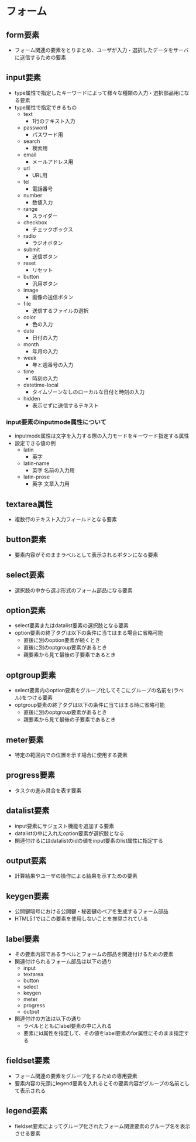 # フォーム

## form要素

- フォーム関連の要素をとりまとめ、ユーザが入力・選択したデータをサーバに送信するための要素

## input要素

- type属性で指定したキーワードによって様々な種類の入力・選択部品用になる要素
- type属性で指定できるもの
    - text
        - 1行のテキスト入力
    - password
        - パスワード用
    - search
        - 検索用
    - email
        - メールアドレス用
    - url
        - URL用
    - tel
        - 電話番号
    - number
        - 数値入力
    - range
        - スライダー
    - checkbox
        - チェックボックス
    - radio
        - ラジオボタン
    - submit
        - 送信ボタン
    - reset
        - リセット
    - button
        - 汎用ボタン
    - image
        - 画像の送信ボタン
    - file
        - 送信するファイルの選択
    - color
        - 色の入力
    - date
        - 日付の入力
    - month
        - 年月の入力
    - week
        - 年と週番号の入力
    - time
        - 時刻の入力
    - datetime-local
        - タイムゾーンなしのローカルな日付と時刻の入力
    - hidden
        - 表示せずに送信するテキスト

### input要素のinputmode属性について

- inputmode属性は文字を入力する際の入力モードをキーワード指定する属性
- 設定できる値の例
    - latin
        - 英字
    - latin-name
        - 英字 名前の入力用
    - latin-prose
        - 英字 文章入力用

## textarea属性

- 複数行のテキスト入力フィールドとなる要素

## button要素

- 要素内容がそのままラベルとして表示されるボタンになる要素

## select要素

- 選択肢の中から選ぶ形式のフォーム部品になる要素

## option要素

- select要素またはdatalist要素の選択肢となる要素
- option要素の終了タグは以下の条件に当てはまる場合に省略可能
    - 直後に別のoption要素が続くとき
    - 直後に別のoptgroup要素があるとき
    - 親要素から見て最後の子要素であるとき

## optgroup要素

- select要素内のoption要素をグループ化してそこにグループの名前を(ラベル)をつける要素
- optgroup要素の終了タグは以下の条件に当てはまる時に省略可能
    - 直後に別のoptgroup要素があるとき
    - 親要素から見て最後の子要素であるとき

## meter要素

- 特定の範囲内での位置を示す場合に使用する要素

## progress要素

- タスクの進み具合を表す要素

## datalist要素

- input要素にサジェスト機能を追加する要素
- datalistの中に入れたoption要素が選択肢となる
- 関連付けるにはdatalistのidの値をinput要素のlist属性に指定する

## output要素

- 計算結果やユーザの操作による結果を示すための要素

## keygen要素

- 公開鍵暗号における公開鍵・秘密鍵のペアを生成するフォーム部品
- HTML5.1ではこの要素を使用しないことを推奨されている

## label要素

- その要素内容であるラベルとフォームの部品を関連付けるための要素
- 関連付けられるフォーム部品は以下の通り
    - input
    - textarea
    - button
    - select
    - keygen
    - meter
    - progress
    - output
- 関連付けの方法は以下の通り
    - ラベルとともにlabel要素の中に入れる
    - 要素にid属性を指定して、その値をlabel要素のfor属性にそのまま指定する

## fieldset要素

- フォーム関連の要素をグループ化するための専用要素
- 要素内容の先頭にlegend要素を入れるとその要素内容がグループの名前として表示される

## legend要素

- fieldset要素によってグループ化されたフォーム関連要素のグループ名を表示させる要素
